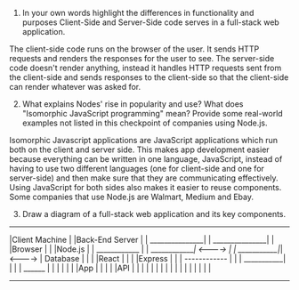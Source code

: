 1. In your own words highlight the differences in functionality and purposes Client-Side and Server-Side code serves in a full-stack web application.

The client-side code runs on the browser of the user. It sends HTTP requests and renders the responses for the user to see. The server-side code doesn't render anything, instead it handles HTTP requests sent from the client-side and sends responses to the client-side so that the client-side can render whatever was asked for.

2. What explains Nodes' rise in popularity and use? What does "Isomorphic JavaScript programming" mean? Provide some real-world examples not listed in this checkpoint of companies using Node.js.

Isomorphic Javascript applications are JavaScript applications which run both on the client and server side. This makes app development easier because everything can be written in one language, JavaScript, instead of having to use two different languages (one for client-side and one for server-side) and then make sure that they are communicating effectively. Using JavaScript for both sides also makes it easier to reuse components. Some companies that use Node.js are Walmart, Medium and Ebay.

3. Draw a diagram of a full-stack web application and its key components.

_________________         _________________
|Client Machine  |        |Back-End Server |
| _______________|        | _______________|
| |Browser       |        | |Node.js     | |        ____________
| | _____________| <----> | | ___________|_| <----> | Database |
| | |React       |        | | |Express | | |        ------------
| | | ___________|        | | | ______ | | |
| | | |App       |        | | | |API | | | |
| | | |          |        | | | |    | | | |
------------------        ------------------
